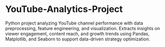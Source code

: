 # YouTube-Analytics-Project
Python project analyzing YouTube channel performance with data preprocessing, feature engineering, and visualization. Extracts insights on viewer engagement, content reach, and growth trends using Pandas, Matplotlib, and Seaborn to support data-driven strategy optimization.

